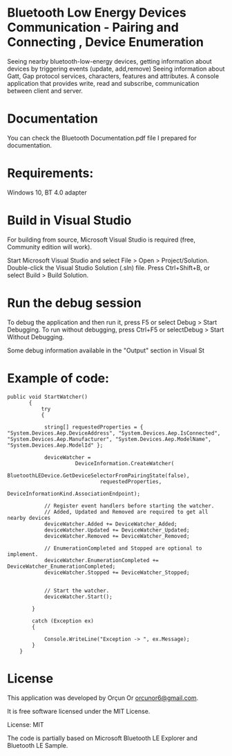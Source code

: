 # Bluetooth Low Energy Devices Communication - Pairing and Connecting , Device Enumeration
Seeing nearby bluetooth-low-energy devices, getting information about devices by triggering events (update, add,remove) Seeing information about Gatt, Gap protocol services, characters, features and attributes. A console application that provides write, read and subscribe, communication between client and server.

# Documentation
You can check the Bluetooth Documentation.pdf file I prepared for documentation. 

# Requirements:
Windows 10, BT 4.0 adapter

# Build in Visual Studio
For building from source, Microsoft Visual Studio is required (free, Community edition will work).

Start Microsoft Visual Studio and select File > Open > Project/Solution.
Double-click the Visual Studio Solution (.sln) file.
Press Ctrl+Shift+B, or select Build > Build Solution.
# Run the debug session
To debug the application and then run it, press F5 or select Debug > Start Debugging. To run without debugging, press Ctrl+F5 or selectDebug > Start Without Debugging.

Some debug information available in the "Output" section in Visual St

# Example of code:

    public void StartWatcher()
           {
               try
               {

                string[] requestedProperties = { "System.Devices.Aep.DeviceAddress", "System.Devices.Aep.IsConnected", "System.Devices.Aep.Manufacturer", "System.Devices.Aep.ModelName", "System.Devices.Aep.ModelId" };

                deviceWatcher =
                          DeviceInformation.CreateWatcher(
                              BluetoothLEDevice.GetDeviceSelectorFromPairingState(false),
                                  requestedProperties,
                                  DeviceInformationKind.AssociationEndpoint);

                // Register event handlers before starting the watcher.
                // Added, Updated and Removed are required to get all nearby devices
                deviceWatcher.Added += DeviceWatcher_Added;
                deviceWatcher.Updated += DeviceWatcher_Updated;
                deviceWatcher.Removed += DeviceWatcher_Removed;

                // EnumerationCompleted and Stopped are optional to implement.
                deviceWatcher.EnumerationCompleted += DeviceWatcher_EnumerationCompleted;
                deviceWatcher.Stopped += DeviceWatcher_Stopped;


                // Start the watcher.
                deviceWatcher.Start();

            }

            catch (Exception ex)
            {

                Console.WriteLine("Exception -> ", ex.Message);
            }
        }
# License
This application was developed by Orçun Or orcunor6@gmail.com.

It is free software licensed under the MIT License.

License: MIT

The code is partially based on Microsoft Bluetooth LE Explorer and Bluetooth LE Sample.
